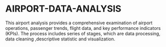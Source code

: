 # AIRPORT-DATA-ANALYSIS
This airport analysis provides a comprehensive examination of airport operations, passenger trends, flight data, and key performance indicators (KPIs). The process includes series of stages, which are data processing, data cleaning ,descriptive statistic and visualization.
